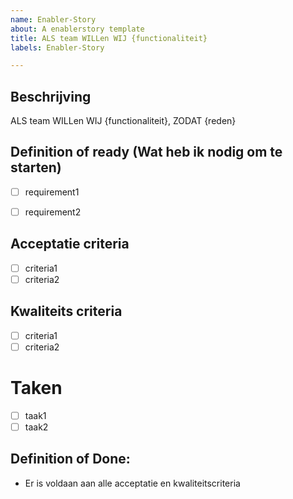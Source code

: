 ```yaml
---
name: Enabler-Story
about: A enablerstory template
title: ALS team WILLen WIJ {functionaliteit}
labels: Enabler-Story

---
```

## Beschrijving
ALS team WILLen WIJ {functionaliteit}, ZODAT {reden}

## Definition of ready (Wat heb ik nodig om te starten)
- [ ] requirement1
- [ ] requirement2


## Acceptatie criteria
- [ ] criteria1
- [ ] criteria2

## Kwaliteits criteria
- [ ] criteria1
- [ ] criteria2

# Taken
- [ ] taak1
- [ ] taak2

## Definition of Done:
- Er is voldaan aan alle acceptatie en kwaliteitscriteria